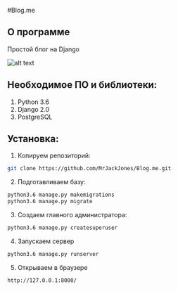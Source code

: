 #Blog.me
## О программе
Простой блог на Django

![alt text](http://preview.ibb.co/b6UsPR/Screen_Shot_2018_01_30_at_21_35_58.png)

## Необходимое ПО и библиотеки:
1. Python 3.6
2. Django 2.0
3. PostgreSQL

## Установка:
1. Копируем репозиторий:
```bash
git clone https://github.com/MrJackJones/Blog.me.git
```

2. Подготавливаем базу:
```bash
python3.6 manage.py makemigrations
python3.6 manage.py migrate
```

3. Создаем главного администратора:
```bash
python3.6 manage.py createsuperuser
```

4. Запускаем сервер
```bash
python3.6 manage.py runserver
```
5. Открываем в браузере
```bash
http://127.0.0.1:8000/
```